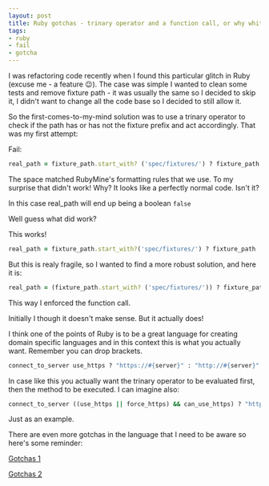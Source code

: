 ```yaml
---
layout: post
title: Ruby gotchas - trinary operator and a function call, or why white spaces matter
tags:
- ruby
- fail
- gotcha
---
```

I was refactoring code recently when I found this particular glitch in Ruby (excuse me - a feature 😉). The case was simple I wanted to clean some tests and remove fixture path - it was usually the same so I decided to skip it, I didn't want to change all the code base so I decided to still allow it.

So the first-comes-to-my-mind solution was to use a trinary operator to check if the path has or has not the fixture prefix and act accordingly. That was my first attempt:

Fail:

```ruby
real_path = fixture_path.start_with? ('spec/fixtures/') ? fixture_path : "spec/fixtures/#{fixture_path}"
```

The space matched RubyMine's formatting rules that we use. To my surprise that didn't work! Why? It looks like a perfectly normal code. Isn't it?

In this case real_path will end up being a boolean `false`

Well guess what did work?

This works!

```ruby
real_path = fixture_path.start_with?('spec/fixtures/') ? fixture_path : "spec/fixtures/#{fixture_path}"
```

But this is realy fragile, so I wanted to find a more robust solution, and here it is:

```ruby
real_path = (fixture_path.start_with? ('spec/fixtures/')) ? fixture_path : "spec/fixtures/#{fixture_path}"
```

This way I enforced the function call.

Initially I though it doesn't make sense. But it actually does!

I think one of the points of Ruby is to be a great language for creating domain specific languages and in this context this is what you actually want. Remember you can drop brackets.

```ruby
connect_to_server use_https ? "https://#{server}" : "http://#{server}"
```

In case like this you actually want the trinary operator to be evaluated first, then the method to be executed. I can imagine also:

```ruby
connect_to_server ((use_https || force_https) && can_use_https) ? "https://#{server}" : "http://#{server}"
```

Just as an example.

There are even more gotchas in the language that I need to be aware so here's some reminder:

[Gotchas 1](http://blog.elpassion.com/ruby-gotchas/)

[Gotchas 2](https://docs.google.com/presentation/d/1cqdp89_kolr4q1YAQaB-6i5GXip8MHyve8MvQ_1r6_s/edit#slide=id.p)
